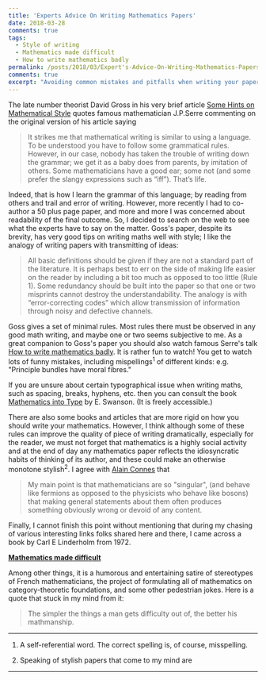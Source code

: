 ```yaml
---
title: 'Experts Advice On Writing Mathematics Papers'
date: 2018-03-28
comments: true
tags:
  - Style of writing 
  - Mathematics made difficult
  - How to write mathematics badly
permalink: /posts/2018/03/Expert's-Advice-On-Writing-Mathematics-Papers/  
comments: true
excerpt: "Avoiding common mistakes and pitfalls when writing your papers; Learning to show mercy on the readers/editors/publishers of your papers"
---
```



The late number theorist David Gross in his very brief article [Some Hints on Mathematical Style](https://people.math.osu.edu/goss.3/hint.pdf) quotes famous mathematician J.P.Serre commenting on the original
version of his article saying 
> It strikes me that mathematical writing is similar to using a
language. To be understood you have to follow some grammatical rules.
However, in our case, nobody has taken the trouble of writing down the
grammar; we get it as a baby does from parents, by imitation of others.
Some mathematicians have a good ear; some not (and some prefer the
slangy expressions such as “iff”). That’s life.

Indeed, that is how I learn the grammar of this language; by reading from others and trail and error of writing. However, more recently I had to co-author a 50 plus page paper, and more and more I was concerned about readability of the final outcome. So, I decided to search on the web to see what the experts have to say on the matter. Goss's paper, despite its brevity, has very good tips on writing maths well with style; I like the analogy of writing papers with transmitting of ideas:   
> All basic definitions should be given if they are not a
standard part of the literature. It is perhaps best to err on the side
of making life easier on the reader by including a bit too much as
opposed to too little (Rule 1). Some redundancy should be built into the paper so that one or
two misprints cannot destroy the understandability. The analogy
is with “error-correcting codes” which allow transmission of
information through noisy and defective channels.

Goss gives a set of minimal rules. Most rules there must be observed in any good math writing, and maybe one or two seems subjective to me. As a great companion to Goss's paper you should also watch famous Serre's talk [How to write mathematics badly](https://www.youtube.com/watch?v=ECQyFzzBHlo). It is rather fun to watch! You get to watch lots of funny mistakes, including mispellings<sup>1</sup> of different kinds: e.g. "Principle bundles have moral fibres."     


If you are unsure about certain typographical issue when writing maths, such as spacing, breaks, hyphens, etc. then you can consult the book [Mathematics into Type](https://www.ams.org/publications/authors/mit-2.pdf) by E. Swanson. (It is freely accessible.)


There are also some books and articles that are more rigid on how you should write your mathematics. However, I think although some of these rules can improve the quality of piece of writing dramatically, especially for the reader, we must not forget that mathematics is a highly social activity and at the end of day any mathematics paper reflects the idiosyncratic habits of thinking of its author, and these could make an otherwise monotone stylish<sup>2</sup>. I agree with [Alain Connes](http://noncommutativegeometry.blogspot.co.uk/2007/02/good-mathematics.html) that  

> My main point is that mathematicians are so "singular", (and behave like fermions as opposed to the physicists who behave like bosons) that making general statements about them often produces something obviously wrong or devoid of any content.


Finally, I cannot finish this point without mentioning that during my chasing of various interesting links folks shared here and there, I came across a book by Carl E Linderholm from 1972.
 
  **[Mathematics made difficult](https://en.wikipedia.org/wiki/Mathematics_Made_Difficult)**

Among other things, it is a humorous and entertaining satire of stereotypes of French mathematicians, the project of formulating all of mathematics on category-theoretic foundations, and some other pedestrian jokes. Here is a quote that stuck in my mind from it:

> The simpler the things a man gets difficulty out of, the better his mathmanship.


-------------------------------------------------------
1. A self-referential word. The correct spelling is, of course, misspelling. 

2. Speaking of stylish papers that come to my mind are 

---------------------------------------------------------
